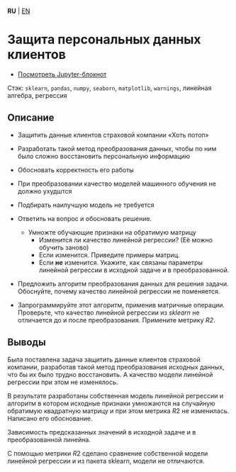 **RU** | [EN](README.md)

# Защита персональных данных клиентов

- [Посмотреть Jupyter-блокнот](clients_personal_data_protection_ru.ipynb)

Стэк: `sklearn`, `pandas`, `numpy`, `seaborn`, `matplotlib`, `warnings`, линейная алгебра, регрессия

## Описание

- Защитить данные клиентов страховой компании «Хоть потоп»
- Разработать такой метод преобразования данных, чтобы по ним было сложно восстановить персональную информацию
- Обосновать корректность его работы
- При преобразовании качество моделей машинного обучения не должно ухудштся
- Подбирать наилучшую модель не требуется

- Ответить на вопрос и обосновать решение.
    - Умножте обучающие признаки на обратимую матрицу
        - Изменится ли качество линейной регрессии? (Её можно обучить заново)
        - Если изменится. Приведите примеры матриц.
        - Если **не** изменится. Укажите, как связаны параметры линейной регрессии в исходной задаче и в преобразованной.
- Предложить алгоритм преобразования данных для решения задачи. Обоснуйте, почему качество линейной регрессии не поменяется.
- Запрограммируйте этот алгоритм, применив матричные операции. Проверьте, что качество линейной регрессии из *sklearn* не отличается до и после преобразования. Примените метрику *R2*.

## Выводы

Была поставлена задача защитить данные клиентов страховой компании, разработав такой метод преобразования исходных данных, что бы их было трудно восстановить. А качество модели линейной регрессии при этом не изменялось.

В результате разработаны собственная модель линейной регрессии и алгоритм в котором исходные признаки умножаются на случайную обратимую квадратную матрицу и при этом метрика $R2$ не изменилась. Написано его обоснование.

Зависимость предсказанных значений в исходной задаче и в преобразованной линейна.

С помощью метрики $R2$ сделано сравнение собственной модели линейной регрессии и из пакета sklearn, модели не отличаются.